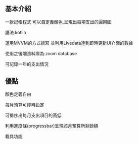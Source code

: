 基本介紹
------------

一款記帳程式 可以自定義顏色,呈現出每項支出的圓餅圖

語法:kotlin

運用MVVM的方式撰寫 並利用Livedata達到即時更新UI介面的數據

使用之後端資料庫為:zoom database

可記錄一年的支出情況

優點
------------
顏色定義自由 

每月預算可即時設定

可排序出每月支出項目的高低

利用進度條(progressbar)呈現該月預算所剩餘額

載具功能
